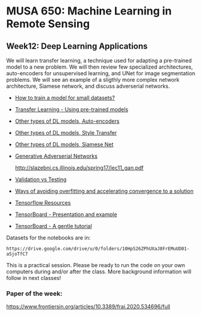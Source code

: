 # MUSA 650: Machine Learning in Remote Sensing

## Week12: Deep Learning Applications

We will learn transfer learning, a technique used for adapting a pre-trained model to a new problem. We will then review few specialized architectures, auto-encoders for unsupervised learning, and UNet for image segmentation problems. We will see an example of a sligthly more complex network architecture, Siamese network, and discuss adverserial networks.

- [How to train a model for small datasets?](DL_TransferLearning.ipynb)
- [Transfer Learning - Using pre-trained models](https://neptune.ai/blog/transfer-learning-guide-examples-for-images-and-text-in-keras)
- [Other types of DL models, Auto-encoders](DL_Autoencoders.ipynb)
- [Other types of DL models, Style Transfer](https://deepart.io)
- [Other types of DL models, Siamese Net](DL_SiameseNet_MNIST.ipynb)
- [Generative Adverserial Networks](https://phillipi.github.io/pix2pix/)

  http://slazebni.cs.illinois.edu/spring17/lec11_gan.pdf

- [Validation vs Testing](ValidationVsTest.pdf)
- [Ways of avoiding overfitting and accelerating convergence to a solution](dropout-and-batch-normalization_editGE.ipynb)
- [Tensorflow Resources](https://www.tensorflow.org/resources/tools)
- [TensorBoard - Presentation and example](https://www.tensorflow.org/tensorboard/get_started)
- [TensorBoard - A gentle tutorial](https://www.youtube.com/watch?v=qEQ-_EId-D0)

Datasets for the notebooks are in:

    https://drive.google.com/drive/u/0/folders/10HpS26ZPhUXaJ8FrEMuUD01-aSjoTfC7

This is a practical session. Please be ready to run the code on your own
computers during and/or after the class. More background information will follow
in next classes!

### Paper of the week:
 https://www.frontiersin.org/articles/10.3389/frai.2020.534696/full
 
